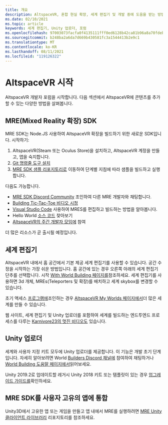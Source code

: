 ```yaml
---
title: 개요
description: AltspaceVR, 혼합 현실 확장, 세계 편집기 및 개발 중에 도움을 받는 방법에 대해 알아봅니다.
ms.date: 02/10/2021
ms.topic: article
keywords: 세계 편집기, Unity 업로더, 포럼
ms.openlocfilehash: 97003073facfa0f4135111fff0ed6128b42ca81b96a8a70fdebef22d8988f548
ms.sourcegitcommit: b248ba2a6da7d669b430581fc3a1544413b2e9c1
ms.translationtype: MT
ms.contentlocale: ko-KR
ms.lasthandoff: 08/11/2021
ms.locfileid: "119126322"
---
```

# <a name="getting-started-with-altspacevr"></a>AltspaceVR 시작

AltspaceVR 개발자 포럼을 시작합니다. 다음 섹션에서 AltspaceVR에 콘텐츠를 추가할 수 있는 다양한 방법을 살펴봅니다.

## <a name="mixed-reality-extension-mre-sdk"></a>MRE(Mixed Reality 확장) SDK

MRE SDK는 Node.JS 사용하여 AltspaceVR 확장을 빌드하기 위한 새로운 SDK입니다. 시작하기:

1. AltspaceVR(Steam 또는 Oculus Store)을 설치하고, AltspaceVR 계정을 만들고, 앱을 숙지합니다.
2. [Git 명령줄 도구 설치](https://git-scm.com/book/en/v2/Getting-Started-Installing-Git)
3. [MRE SDK 샘플 리포지토리로](https://github.com/Microsoft/mixed-reality-extension-sdk-samples) 이동하여 단계별 지침에 따라 샘플을 빌드하고 실행합니다.

다음도 가능합니다.

* [MRE SDK Discord Community](https://discord.com/invite/xyBcQec) 조인하여 다른 MRE 개발자와 채팅합니다.
* [Building Tic-Tac-Toe 비디오 시청](https://www.youtube.com/watch?v=DQHrdK9JSXI&ab_channel=AltspaceVR)
* [Visual Studio Code](https://github.com/Microsoft/mixed-reality-extension-sdk#using-visual-studio-code) 사용하여 MRES를 편집하고 빌드하는 방법을 알아봅니다.
* Hello World [소스 코드](https://github.com/Microsoft/mixed-reality-extension-sdk-samples/tree/master/samples/hello-world) 찾아보기
* [AltspaceVR의 주간 개발자 모임에](https://account.altvr.com/channels/sdk) 참여

더 많은 리소스가 곧 출시될 예정입니다.

## <a name="world-editor"></a>세계 편집기

AltspaceVR 내에서 홈 공간에서 기본 제공 세계 편집기를 사용할 수 있습니다. 공간 수정을 시작하는 가장 쉬운 방법입니다. 홈 공간에 있는 경우 오른쪽 아래의 세계 편집기 단추를 선택합니다. 시작 [With World Building 페이지를](../world-building/world-building-getting-started.md)참조하세요. 세계 편집기를 사용하면 3d 개체, MREs(Teleporters 및 확장)를 배치하고 세계 skybox를 변경할 수 있습니다.

초기 액세스 [프로그램에](../world-building/early-access.md)조인하는 경우 [AltspaceVR My Worlds 페이지에서](https://account.altvr.com/users/sign_in)더 많은 세계를 만들 수 있습니다.

웹 사이트, 세계 편집기 및 Unity 업로더를 포함하여 세계를 빌드하는 엔드투엔드 프로세스를 다루는 [Karnivore23의 멋진 비디오도](https://www.youtube.com/watch?v=G8xgR3cDMjk&ab_channel=MarkGill) 있습니다.

## <a name="unity-uploader"></a>Unity 업로더

세계와 사용자 지정 키트 모두에 Unity 업로더를 제공합니다. 이 기능은 개발 초기 단계입니다. 자세히 알아보려면 World [Builders Discord 채널에](https://discord.com/invite/Kp59Frb) 참여하여 채팅하거나 [World Building 도움말 페이지에서](../world-building/getting-help.md)읽어보세요.

Unity 2019.2로 업데이트할 레거시 Unity 2018 키트 또는 템플릿이 있는 경우 [업그레이드 가이드를](https://developer.altvr.com/upgrade-2019-2/)확인하세요.

## <a name="integrating-the-mre-sdk-into-your-own-app"></a>MRE SDK를 사용자 고유의 앱에 통합

Unity3D에서 고유한 앱 또는 게임을 만들고 앱 내에서 MRE를 실행하려면 [MRE Unity 클라이언트 라이브러리](https://github.com/Microsoft/mixed-reality-extension-unity) 리포지토리를 참조하세요.
